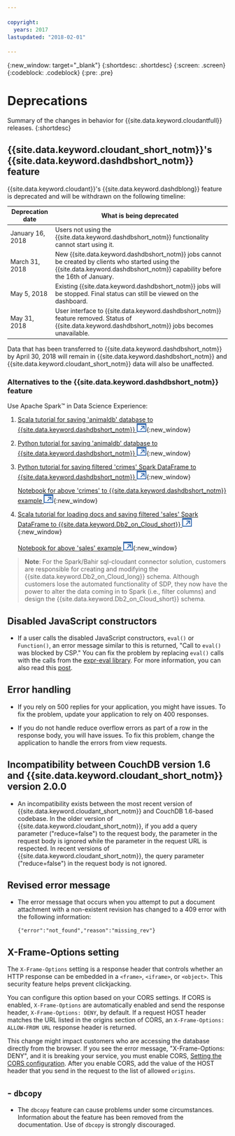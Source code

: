 ```yaml
---

copyright:
  years: 2017
lastupdated: "2018-02-01"

---
```


{:new_window: target="_blank"}
{:shortdesc: .shortdesc}
{:screen: .screen}
{:codeblock: .codeblock}
{:pre: .pre}

<!-- Acrolinx: 2017-07-12 -->

# Deprecations

Summary of the changes in behavior for {{site.data.keyword.cloudantfull}} releases. 
{:shortdesc}

## {{site.data.keyword.cloudant_short_notm}}'s {{site.data.keyword.dashdbshort_notm}} feature

{{site.data.keyword.cloudant}}'s {{site.data.keyword.dashdblong}} feature is deprecated and will be withdrawn on the following timeline:

Deprecation date | What is being deprecated
-----------------|--------------------------
January 16, 2018 | Users not using the {{site.data.keyword.dashdbshort_notm}} functionality cannot start using it.
March 31, 2018   | New {{site.data.keyword.dashdbshort_notm}} jobs cannot be created by clients who started using the {{site.data.keyword.dashdbshort_notm}} capability before the 16th of January.
May 5, 2018      | Existing {{site.data.keyword.dashdbshort_notm}} jobs will be stopped. Final status can still be viewed on the dashboard.
May 31, 2018     | User interface to {{site.data.keyword.dashdbshort_notm}} feature removed. Status of {{site.data.keyword.dashdbshort_notm}} jobs becomes unavailable.
 
Data that has been transferred to {{site.data.keyword.dashdbshort_notm}} by April 30, 2018 will remain in {{site.data.keyword.dashdbshort_notm}} and {{site.data.keyword.cloudant_short_notm}} data will also be unaffected.

### Alternatives to the {{site.data.keyword.dashdbshort_notm}} feature

Use Apache Spark&trade; in Data Science Experience:

1. [Scala tutorial for saving 'animaldb' database to {{site.data.keyword.dashdbshort_notm}} ![External link icon](../images/launch-glyph.svg "External link icon")](https://github.com/cloudant-labs/sql-cloudant-notebooks/blob/master/save-to-db2-warehouse/animaldb-scala-load-to-dashdb.md){:new_window}

2. [Python tutorial for saving 'animaldb' database to {{site.data.keyword.dashdbshort_notm}} ![External link icon](../images/launch-glyph.svg "External link icon")](https://github.com/cloudant-labs/sql-cloudant-notebooks/blob/master/save-to-db2-warehouse/animaldb-python-load-to-dashdb.md){:new_window}

3. [Python tutorial for saving filtered 'crimes' Spark DataFrame to {{site.data.keyword.dashdbshort_notm}} ![External link icon](../images/launch-glyph.svg "External link icon")](https://github.com/cloudant-labs/sql-cloudant-notebooks/blob/master/save-to-db2-warehouse/crimes-load-to-dashdb-python.md){:new_window}<br>

   [Notebook for above 'crimes' to {{site.data.keyword.dashdbshort_notm}} example ![External link icon](../images/launch-glyph.svg "External link icon")](https://github.com/cloudant-labs/sql-cloudant-notebooks/blob/master/save-to-db2-warehouse/crimes-python-load-to-dashdb.ipynb){:new_window}

4. [Scala tutorial for loading docs and saving filtered 'sales' Spark DataFrame to {{site.data.keyword.Db2_on_Cloud_short}} ![External link icon](../images/launch-glyph.svg "External link icon")](https://github.com/cloudant-labs/sql-cloudant-notebooks/blob/master/save-to-db2-warehouse/sales-continuous-load-cloudant-to-db2.md){:new_window}<br>
   
   [Notebook for above 'sales' example ![External link icon](../images/launch-glyph.svg "External link icon")](https://github.com/cloudant-labs/sql-cloudant-notebooks/blob/master/save-to-db2-warehouse/sales-continuous-load-cloudant-to-db2.ipynb){:new_window}

> **Note**: For the Spark/Bahir sql-cloudant connector solution, customers are responsible for creating and 
modifying the {{site.data.keyword.Db2_on_Cloud_long}} schema. Although customers lose the automated 
functionality of SDP, they now have the power to alter the data coming in to Spark (i.e., filter columns) 
and design the {{site.data.keyword.Db2_on_Cloud_short}} schema.

## Disabled JavaScript constructors

- If a user calls the disabled JavaScript constructors, `eval()` or `Function()`, an error message
similar to this is returned, "Call to `eval()` was blocked by CSP." You can fix the problem 
by replacing `eval()` calls with the calls from the 
[expr-eval library](https://github.com/silentmatt/expr-eval).
For more information, you can also read this 
[post](https://silentmatt.com/javascript-expression-evaluator/).

## Error handling

- If you rely on 500 replies for your application, you might have issues. To fix the problem, 
update your application to rely on 400 responses. 

- If you do not handle reduce overflow errors as part of a row in the response body, 
you will have issues. To fix this problem, change the application to handle the errors 
from view requests.  

## Incompatibility between CouchDB version 1.6 and {{site.data.keyword.cloudant_short_notm}} version 2.0.0

- An incompatibility exists between the most recent version of {{site.data.keyword.cloudant_short_notm}} and CouchDB 1.6-based codebase. In the older version of {{site.data.keyword.cloudant_short_notm}}, if you add a query parameter ("reduce=false") to the request body, the parameter 
in the request body is ignored while the parameter in the request URL is respected. In recent versions of 
{{site.data.keyword.cloudant_short_notm}}, the query parameter ("reduce=false") in the request body is not ignored.

## Revised error message

- The error message that occurs when you attempt to put a document attachment with a non-existent revision has changed to a 409 error with the following information:

	```
	{"error":"not_found","reason":"missing_rev"}
	```

## X-Frame-Options setting

The `X-Frame-Options` setting is a response header that controls whether an HTTP response can be embedded in a `<frame>`, `<iframe>`, or `<object>`. This security feature helps prevent clickjacking.

You can configure this option based on your CORS settings. If CORS is enabled, `X-Frame-Options` are automatically enabled and send the response header, `X-Frame-Options: DENY`, by default. If a request HOST header matches the URL listed in the origins section of CORS, an `X-Frame-Options: ALLOW-FROM URL` response header is returned.
 
This change might impact customers who are accessing the database directly from the browser. If you see the error message, "X-Frame-Options: DENY", 
and it is breaking your service, you must enable CORS, [Setting the CORS configuration](../api/cors.html#setting-the-cors-configuration). After you enable CORS, add the value of the HOST header that you send in the request 
to the list of allowed `origins`.

## - `dbcopy`

- The `dbcopy` feature can cause problems under some circumstances.
  Information about the feature has been removed from the documentation.
  Use of `dbcopy` is strongly discouraged.